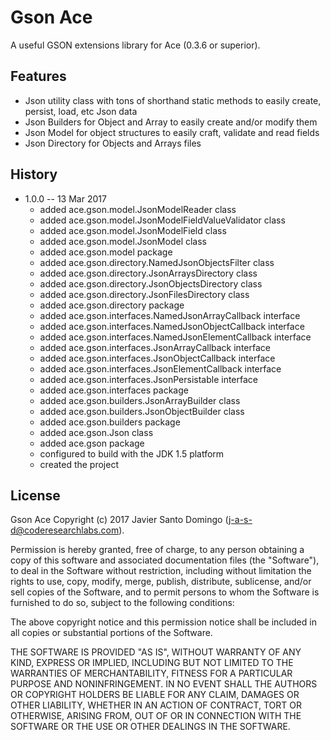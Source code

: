 # Gson Ace
A useful GSON extensions library for Ace (0.3.6 or superior).

## Features
- Json utility class with tons of shorthand static methods to easily create, persist, load, etc Json data
- Json Builders for Object and Array to easily create and/or modify them
- Json Model for object structures to easily craft, validate and read fields
- Json Directory for Objects and Arrays files

## History

* 1.0.0 -- 13 Mar 2017
    + added ace.gson.model.JsonModelReader class
    + added ace.gson.model.JsonModelFieldValueValidator class
    + added ace.gson.model.JsonModelField class
    + added ace.gson.model.JsonModel class
    + added ace.gson.model package
    + added ace.gson.directory.NamedJsonObjectsFilter class
    + added ace.gson.directory.JsonArraysDirectory class
    + added ace.gson.directory.JsonObjectsDirectory class
    + added ace.gson.directory.JsonFilesDirectory class
    + added ace.gson.directory package
    + added ace.gson.interfaces.NamedJsonArrayCallback interface
    + added ace.gson.interfaces.NamedJsonObjectCallback interface
    + added ace.gson.interfaces.NamedJsonElementCallback interface
    + added ace.gson.interfaces.JsonArrayCallback interface
    + added ace.gson.interfaces.JsonObjectCallback interface
    + added ace.gson.interfaces.JsonElementCallback interface
    + added ace.gson.interfaces.JsonPersistable interface
    + added ace.gson.interfaces package
    + added ace.gson.builders.JsonArrayBuilder class
    + added ace.gson.builders.JsonObjectBuilder class
    + added ace.gson.builders package
    + added ace.gson.Json class
    + added ace.gson package
    + configured to build with the JDK 1.5 platform
    + created the project

## License

Gson Ace
Copyright (c) 2017 Javier Santo Domingo (j-a-s-d@coderesearchlabs.com).

Permission is hereby granted, free of charge, to any
person obtaining a copy of this software and associated
documentation files (the "Software"), to deal in the
Software without restriction, including without limitation
the rights to use, copy, modify, merge, publish,
distribute, sublicense, and/or sell copies of the
Software, and to permit persons to whom the Software is
furnished to do so, subject to the following conditions:

The above copyright notice and this permission notice
shall be included in all copies or substantial portions of
the Software.

THE SOFTWARE IS PROVIDED "AS IS", WITHOUT WARRANTY OF ANY
KIND, EXPRESS OR IMPLIED, INCLUDING BUT NOT LIMITED TO THE
WARRANTIES OF MERCHANTABILITY, FITNESS FOR A PARTICULAR
PURPOSE AND NONINFRINGEMENT. IN NO EVENT SHALL THE AUTHORS
OR COPYRIGHT HOLDERS BE LIABLE FOR ANY CLAIM, DAMAGES OR
OTHER LIABILITY, WHETHER IN AN ACTION OF CONTRACT, TORT OR
OTHERWISE, ARISING FROM, OUT OF OR IN CONNECTION WITH THE
SOFTWARE OR THE USE OR OTHER DEALINGS IN THE SOFTWARE.

